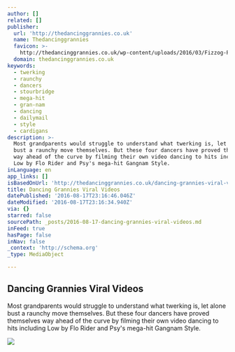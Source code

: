```yaml
---
author: []
related: []
publisher:
  url: 'http://thedancinggrannies.co.uk'
  name: Thedancinggrannies
  favicon: >-
    http://thedancinggrannies.co.uk/wp-content/uploads/2016/03/Fizzog-Productions-Favicon.png
  domain: thedancinggrannies.co.uk
keywords:
  - twerking
  - raunchy
  - dancers
  - stourbridge
  - mega-hit
  - gran-nam
  - dancing
  - dailymail
  - style
  - cardigans
description: >-
  Most grandparents would struggle to understand what twerking is, let alone
  bust a raunchy move themselves. But these four dancers have proved themselves
  way ahead of the curve by filming their own video dancing to hits including
  Low by Flo Rider and Psy's mega-hit Gangnam Style.
inLanguage: en
app_links: []
isBasedOnUrl: 'http://thedancinggrannies.co.uk/dancing-grannies-viral-videos/'
title: Dancing Grannies Viral Videos
datePublished: '2016-08-17T23:16:46.046Z'
dateModified: '2016-08-17T23:16:34.940Z'
via: {}
starred: false
sourcePath: _posts/2016-08-17-dancing-grannies-viral-videos.md
inFeed: true
hasPage: false
inNav: false
_context: 'http://schema.org'
_type: MediaObject

---
```

<article style=""><h1>Dancing Grannies Viral Videos</h1><p>Most grandparents would struggle to understand what twerking is, let alone bust a raunchy move themselves. But these four dancers have proved themselves way ahead of the curve by filming their own video dancing to hits including Low by Flo Rider and Psy's mega-hit Gangnam Style.</p><img src="http://thedancinggrannies.co.uk/wp-content/uploads/2016/03/Dancing-Grannies-DS.png" /></article>